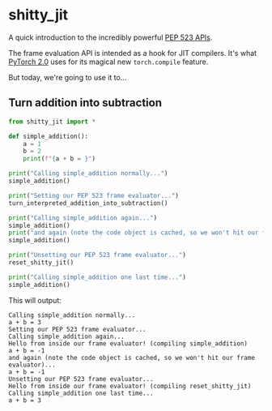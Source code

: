 # shitty_jit

A quick introduction to the incredibly powerful [PEP 523 APIs](https://peps.python.org/pep-0523/).

The frame evaluation API is intended as a hook for JIT compilers. It's what
[PyTorch 2.0](https://pytorch.org/get-started/pytorch-2.0/) uses for its magical new
`torch.compile` feature.

But today, we're going to use it to...

## Turn addition into subtraction

```python
from shitty_jit import *

def simple_addition():
    a = 1
    b = 2
    print(f"{a + b = }")

print("Calling simple_addition normally...")
simple_addition()

print("Setting our PEP 523 frame evaluator...")
turn_interpreted_addition_into_subtraction()

print("Calling simple_addition again...")
simple_addition()
print("and again (note the code object is cached, so we won't hit our frame evaluator)...")
simple_addition()

print("Unsetting our PEP 523 frame evaluator...")
reset_shitty_jit()

print("Calling simple_addition one last time...")
simple_addition()
```

This will output:
```text
Calling simple_addition normally...
a + b = 3
Setting our PEP 523 frame evaluator...
Calling simple_addition again...
Hello from inside our frame evaluator! (compiling simple_addition)
a + b = -1
and again (note the code object is cached, so we won't hit our frame evaluator)...
a + b = -1
Unsetting our PEP 523 frame evaluator...
Hello from inside our frame evaluator! (compiling reset_shitty_jit)
Calling simple_addition one last time...
a + b = 3
```
